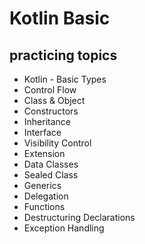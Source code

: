 # Kotlin Basic

## practicing topics

- Kotlin - Basic Types
- Control Flow
- Class & Object
- Constructors
- Inheritance
- Interface
- Visibility Control
- Extension
- Data Classes
- Sealed Class
- Generics
- Delegation
- Functions
- Destructuring Declarations
- Exception Handling

